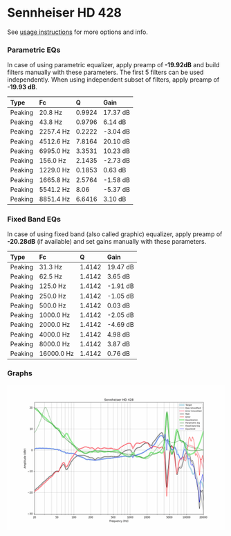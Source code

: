 # Sennheiser HD 428
See [usage instructions](https://github.com/jaakkopasanen/AutoEq#usage) for more options and info.

### Parametric EQs
In case of using parametric equalizer, apply preamp of **-19.92dB** and build filters manually
with these parameters. The first 5 filters can be used independently.
When using independent subset of filters, apply preamp of **-19.93 dB**.

| Type    | Fc        |      Q | Gain     |
|:--------|:----------|:-------|:---------|
| Peaking | 20.8 Hz   | 0.9924 | 17.37 dB |
| Peaking | 43.8 Hz   | 0.9796 | 6.14 dB  |
| Peaking | 2257.4 Hz | 0.2222 | -3.04 dB |
| Peaking | 4512.6 Hz | 7.8164 | 20.10 dB |
| Peaking | 6995.0 Hz | 3.3531 | 10.23 dB |
| Peaking | 156.0 Hz  | 2.1435 | -2.73 dB |
| Peaking | 1229.0 Hz | 0.1853 | 0.63 dB  |
| Peaking | 1665.8 Hz | 2.5764 | -1.58 dB |
| Peaking | 5541.2 Hz | 8.06   | -5.37 dB |
| Peaking | 8851.4 Hz | 6.6416 | 3.10 dB  |

### Fixed Band EQs
In case of using fixed band (also called graphic) equalizer, apply preamp of **-20.28dB**
(if available) and set gains manually with these parameters.

| Type    | Fc         |      Q | Gain     |
|:--------|:-----------|:-------|:---------|
| Peaking | 31.3 Hz    | 1.4142 | 19.47 dB |
| Peaking | 62.5 Hz    | 1.4142 | 3.65 dB  |
| Peaking | 125.0 Hz   | 1.4142 | -1.91 dB |
| Peaking | 250.0 Hz   | 1.4142 | -1.05 dB |
| Peaking | 500.0 Hz   | 1.4142 | 0.03 dB  |
| Peaking | 1000.0 Hz  | 1.4142 | -2.05 dB |
| Peaking | 2000.0 Hz  | 1.4142 | -4.69 dB |
| Peaking | 4000.0 Hz  | 1.4142 | 4.98 dB  |
| Peaking | 8000.0 Hz  | 1.4142 | 3.87 dB  |
| Peaking | 16000.0 Hz | 1.4142 | 0.76 dB  |

### Graphs
![](./Sennheiser%20HD%20428.png)